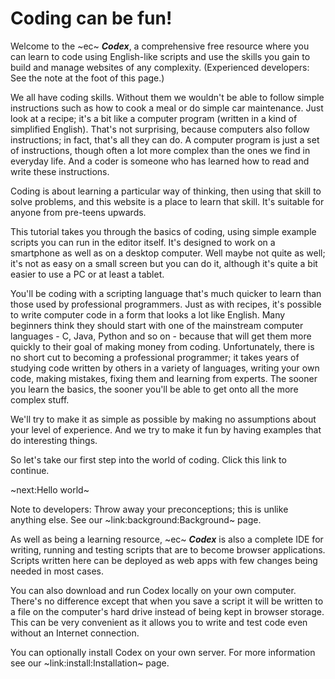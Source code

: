 # Coding can be fun! #
Welcome to the ~ec~ **_Codex_**, a comprehensive free resource where you can learn to code using English-like scripts and use the skills you gain to build and manage websites of any complexity. (Experienced developers: See the note at the foot of this page.)

We all have coding skills. Without them we wouldn't be able to follow simple instructions such as how to cook a meal or do simple car maintenance. Just look at a recipe; it's a bit like a computer program (written in a kind of simplified English). That's not surprising, because computers also follow instructions; in fact, that's all they can do. A computer program is just a set of instructions, though often a lot more complex than the ones we find in everyday life. And a coder is someone who has learned how to read and write these instructions.

Coding is about learning a particular way of thinking, then using that skill to solve problems, and this website is a place to learn that skill. It's suitable for anyone from pre-teens upwards.

This tutorial takes you through the basics of coding, using simple example scripts you can run in the editor itself. It's designed to work on a smartphone as well as on a desktop computer. Well maybe not quite as well; it's not as easy on a small screen but you can do it, although it's quite a bit easier to use a PC or at least a tablet.

You'll be coding with a scripting language that's much quicker to learn than those used by professional programmers. Just as with recipes, it's possible to write computer code in a form that looks a lot like English. Many beginners think they should start with one of the mainstream computer languages - C, Java, Python and so on - because that will get them more quickly to their goal of making money from coding. Unfortunately, there is no short cut to becoming a professional programmer; it takes years of studying code written by others in a variety of languages, writing your own code, making mistakes, fixing them and learning from experts. The sooner you learn the basics, the sooner you'll be able to get onto all the more complex stuff.

We'll try to make it as simple as possible by making no assumptions about your level of experience. And we try to make it fun by having examples that do interesting things.

So let's take our first step into the world of coding. Click this link to continue.

~next:Hello world~

Note to developers: Throw away your preconceptions; this is unlike anything else. See our ~link:background:Background~ page.

As well as being a learning resource, ~ec~ **_Codex_** is also a complete IDE for writing, running and testing scripts that are to become browser applications. Scripts written here can be deployed as web apps with few changes being needed in most cases.

You can also download and run Codex locally on your own computer. There's no difference except that when you save a script it will be written to a file on the computer's hard drive instead of being kept in browser storage. This can be very convenient as it allows you to write and test code even without an Internet connection.

You can optionally install Codex on your own server. For more information see our ~link:install:Installation~ page.
